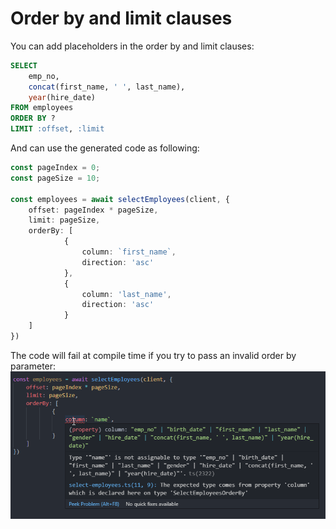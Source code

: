 # Order by and limit clauses

You can add placeholders in the order by and limit clauses:

```sql
SELECT 
    emp_no, 
    concat(first_name, ' ', last_name), 
    year(hire_date) 
FROM employees
ORDER BY ?
LIMIT :offset, :limit

```

And can use the generated code as following:

```typescript
const pageIndex = 0;
const pageSize = 10;

const employees = await selectEmployees(client, {
    offset: pageIndex * pageSize,
    limit: pageSize,
    orderBy: [
            {
                column: `first_name`,
                direction: 'asc'
            },
            {
                column: 'last_name',
                direction: 'asc'
            }
    ]
})
```
The code will fail at compile time if you try to pass an invalid order by parameter:
![Error in order by parameter](orderby_error.png)